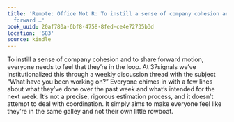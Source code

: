 ```yaml
---
title: 'Remote: Office Not R: To instill a sense of company cohesion and to share
  forward …'
book_uuid: 20af780a-6bf8-4758-8fed-ce4e72735b3d
location: '683'
source: kindle
---
```


To instill a sense of company cohesion and to share forward motion, everyone needs to feel that they’re in the loop. At 37signals we’ve institutionalized this through a weekly discussion thread with the subject “What have you been working on?” Everyone chimes in with a few lines about what they’ve done over the past week and what’s intended for the next week. It’s not a precise, rigorous estimation process, and it doesn’t attempt to deal with coordination. It simply aims to make everyone feel like they’re in the same galley and not their own little rowboat.